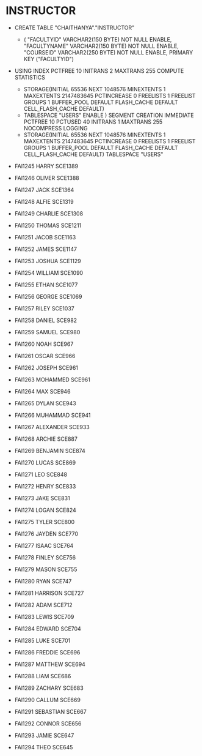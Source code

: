 # INSTRUCTOR

- CREATE TABLE "CHAITHANYA"."INSTRUCTOR" 
   - (	"FACULTYID" VARCHAR2(150 BYTE) NOT NULL ENABLE, 
	"FACULTYNAME" VARCHAR2(150 BYTE) NOT NULL ENABLE, 
	"COURSEID" VARCHAR2(250 BYTE) NOT NULL ENABLE, 
	 PRIMARY KEY ("FACULTYID")
- USING INDEX PCTFREE 10 INITRANS 2 MAXTRANS 255 COMPUTE STATISTICS 
  - STORAGE(INITIAL 65536 NEXT 1048576 MINEXTENTS 1 MAXEXTENTS 2147483645
  PCTINCREASE 0 FREELISTS 1 FREELIST GROUPS 1
  BUFFER_POOL DEFAULT FLASH_CACHE DEFAULT CELL_FLASH_CACHE DEFAULT)
  - TABLESPACE "USERS"  ENABLE
   ) SEGMENT CREATION IMMEDIATE 
  PCTFREE 10 PCTUSED 40 INITRANS 1 MAXTRANS 255 
 NOCOMPRESS LOGGING
  - STORAGE(INITIAL 65536 NEXT 1048576 MINEXTENTS 1 MAXEXTENTS 2147483645
  PCTINCREASE 0 FREELISTS 1 FREELIST GROUPS 1
  BUFFER_POOL DEFAULT FLASH_CACHE DEFAULT CELL_FLASH_CACHE DEFAULT)
  TABLESPACE "USERS" 


-	FAl1245	 HARRY 	SCE1389
-	FAl1246	OLIVER 	SCE1388
-	FAl1247	JACK 	SCE1364
-	FAl1248	ALFIE 	SCE1319
-	FAl1249	CHARLIE 	SCE1308
-	FAl1250	THOMAS 	SCE1211
-	FAl1251	JACOB 	SCE1163
-	FAl1252	JAMES 	SCE1147
-	FAl1253	JOSHUA 	SCE1129
-	FAl1254	WILLIAM 	SCE1090
-	FAl1255	ETHAN 	SCE1077
-	FAl1256	GEORGE 	SCE1069
-	FAl1257	RILEY 	SCE1037
-	FAl1258	DANIEL 	SCE982
-	FAl1259	SAMUEL 	SCE980
-	FAl1260	NOAH 	SCE967
-	FAl1261	OSCAR 	SCE966
-	FAl1262	JOSEPH 	SCE961
-	FAl1263	MOHAMMED 	SCE961
-	FAl1264	MAX 	SCE946
-	FAl1265	DYLAN 	SCE943
-	FAl1266	MUHAMMAD 	SCE941
-	FAl1267	ALEXANDER 	SCE933
-	FAl1268	ARCHIE 	SCE887
-	FAl1269	BENJAMIN 	SCE874
-	FAl1270	LUCAS 	SCE869
-	FAl1271	LEO 	SCE848
-	FAl1272	HENRY 	SCE833
-	FAl1273	JAKE 	SCE831
-	FAl1274	LOGAN 	SCE824
-	FAl1275	TYLER 	SCE800
-	FAl1276	JAYDEN 	SCE770
-	FAl1277	ISAAC 	SCE764
-	FAl1278	FINLEY 	SCE756
-	FAl1279	MASON 	SCE755
-	FAl1280	RYAN 	SCE747
-	FAl1281	HARRISON 	SCE727
-	FAl1282	ADAM 	SCE712
-	FAl1283	LEWIS 	SCE709
-	FAl1284	EDWARD 	SCE704
-	FAl1285	LUKE 	SCE701
-	FAl1286	FREDDIE 	SCE696
-	FAl1287	MATTHEW 	SCE694
-	FAl1288	LIAM 	SCE686
-	FAl1289	ZACHARY 	SCE683
-	FAl1290	CALLUM 	SCE669
-	FAl1291	SEBASTIAN 	SCE667
-	FAl1292	CONNOR 	SCE656
-	FAl1293	JAMIE 	SCE647
-	FAl1294	THEO 	SCE645
